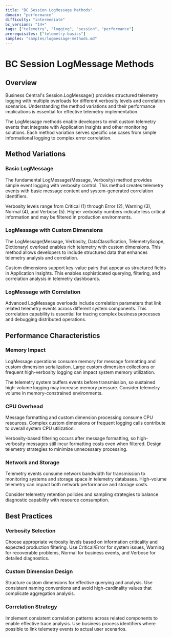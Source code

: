 ```yaml
---
title: "BC Session LogMessage Methods"
domain: "performance"
difficulty: "intermediate"
bc_versions: "14+"
tags: ["telemetry", "logging", "session", "performance"]
prerequisites: ["telemetry-basics"]
samples: "samples/logmessage-methods.md"
---
```


# BC Session LogMessage Methods

## Overview

Business Central's Session.LogMessage() provides structured telemetry logging with multiple overloads for different verbosity levels and correlation scenarios. Understanding the method variations and their performance implications is essential for effective telemetry implementation.

The LogMessage methods enable developers to emit custom telemetry events that integrate with Application Insights and other monitoring solutions. Each method variation serves specific use cases from simple informational logging to complex error correlation.

## Method Variations

### Basic LogMessage
The fundamental LogMessage(Message, Verbosity) method provides simple event logging with verbosity control. This method creates telemetry events with basic message content and system-generated correlation identifiers.

Verbosity levels range from Critical (1) through Error (2), Warning (3), Normal (4), and Verbose (5). Higher verbosity numbers indicate less critical information and may be filtered in production environments.

### LogMessage with Custom Dimensions
The LogMessage(Message, Verbosity, DataClassification, TelemetryScope, Dictionary) overload enables rich telemetry with custom dimensions. This method allows developers to include structured data that enhances telemetry analysis and correlation.

Custom dimensions support key-value pairs that appear as structured fields in Application Insights. This enables sophisticated querying, filtering, and correlation analysis in telemetry dashboards.

### LogMessage with Correlation
Advanced LogMessage overloads include correlation parameters that link related telemetry events across different system components. This correlation capability is essential for tracing complex business processes and debugging distributed operations.

## Performance Characteristics

### Memory Impact
LogMessage operations consume memory for message formatting and custom dimension serialization. Large custom dimension collections or frequent high-verbosity logging can impact system memory utilization.

The telemetry system buffers events before transmission, so sustained high-volume logging may increase memory pressure. Consider telemetry volume in memory-constrained environments.

### CPU Overhead
Message formatting and custom dimension processing consume CPU resources. Complex custom dimensions or frequent logging calls contribute to overall system CPU utilization.

Verbosity-based filtering occurs after message formatting, so high-verbosity messages still incur formatting costs even when filtered. Design telemetry strategies to minimize unnecessary processing.

### Network and Storage
Telemetry events consume network bandwidth for transmission to monitoring systems and storage space in telemetry databases. High-volume telemetry can impact both network performance and storage costs.

Consider telemetry retention policies and sampling strategies to balance diagnostic capability with resource consumption.

## Best Practices

### Verbosity Selection
Choose appropriate verbosity levels based on information criticality and expected production filtering. Use Critical/Error for system issues, Warning for recoverable problems, Normal for business events, and Verbose for detailed diagnostics.

### Custom Dimension Design
Structure custom dimensions for effective querying and analysis. Use consistent naming conventions and avoid high-cardinality values that complicate aggregation analysis.

### Correlation Strategy
Implement consistent correlation patterns across related components to enable effective trace analysis. Use business process identifiers where possible to link telemetry events to actual user scenarios.